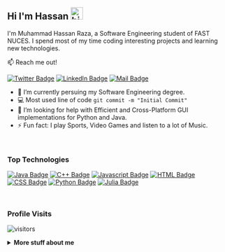 ## <strong>Hi I'm Hassan </strong><img src="https://user-images.githubusercontent.com/1303154/88677602-1635ba80-d120-11ea-84d8-d263ba5fc3c0.gif" width="28px" alt="hi">

I'm Muhammad Hassan Raza, a Software Engineering student of FAST NUCES. I spend most of my time coding interesting projects and learning new technologies.

:mailbox: Reach me out!

[![Twitter Badge](https://img.shields.io/badge/-@RaiHassanRaza22-1ca0f1?style=flat&labelColor=1ca0f1&logo=twitter&logoColor=white&link=https://twitter.com/RaiHassanRaza22)](https://twitter.com/RaiHassanRaza22)  [![LinkedIn Badge](https://img.shields.io/badge/-Hassan-0e76a8?style=flat&labelColor=0e76a8&logo=linkedin&logoColor=white)](https://www.linkedin.com/in/hassanraza22/)  [![Mail Badge](https://img.shields.io/badge/-Hassan_Raza-c0392b?style=flat&labelColor=c0392b&logo=gmail&logoColor=white)](mailto:RaiHassanRaza@protonmail.com)

<!-- TODO: Add last video link -->

- 🔭 I’m currently persuing my Software Engineering degree.
- :computer: Most used line of code `git commit -m "Initial Commit"`
- 🤔 I’m looking for help with Efficient and Cross-Platform GUI  implementations for Python and Java.
- ⚡ Fun fact: I play Sports, Video Games and listen to a lot of Music.

<br/>

### <strong>Top Technologies</strong>

<!-- TODO: Make technologies links takes you to repositories -->

[![Java Badge](https://img.shields.io/badge/-Java-61DBFB?style=for-the-badge&labelColor=black&logo=Java&logoColor=61DBFB)](#) 
[![C++ Badge](https://img.shields.io/badge/-C++-F0DB4F?style=for-the-badge&labelColor=black&logo=cplusplus&logoColor=F0DB4F)](#)                                               [![Javascript Badge](https://img.shields.io/badge/-javascript-3C873A?style=for-the-badge&labelColor=black&logo=javascript&logoColor=3C873A)](#)                                 [![HTML Badge](https://img.shields.io/badge/-html-3C873A?style=for-the-badge&labelColor=blue&logo=html5&logoColor=61DBFB)](#)                                                   [![CSS Badge](https://img.shields.io/badge/-css-61DBFB?style=for-the-badge&labelColor=black&logo=css3&logoColor=3C873A)](#)
[![Python Badge](https://img.shields.io/badge/-Python-007acc?style=for-the-badge&labelColor=black&logo=python&logoColor=007acc)](#) 
[![Julia Badge](https://img.shields.io/badge/-julia-3C873A?style=for-the-badge&labelColor=black&logo=julia&logoColor=3C873A)](#)


<br />



### Profile Visits 

![visitors](https://visitor-badge.glitch.me/badge?page_id=M-Hassan-Raza.M-Hassan-Raza)

<details>
<summary>
  <strong>More stuff about me</strong>
</summary>

<br >

## Github Stats

![Hassan's github stats](https://github-readme-stats.vercel.app/api?username=M-Hassan-Raza&count_private=true&theme=synthwave)

</details>

